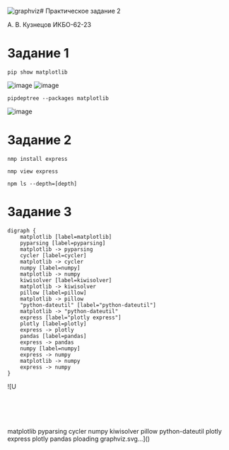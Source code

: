 ![graphviz](https://github.com/user-attachments/assets/fd250fa4-663a-4718-8218-121b6c892459)# Практическое задание 2

А. В. Кузнецов ИКБО-62-23

# Задание 1

```
pip show matplotlib
```
![image](https://github.com/user-attachments/assets/6626a986-dfae-49a8-b229-30d9aeef9131)
![image](https://github.com/user-attachments/assets/3bfc6c54-acdc-483f-a34b-648abaac8098)
```
pipdeptree --packages matplotlib
```
![image](https://github.com/user-attachments/assets/9e0b0e10-b66a-4935-ba25-47d4969b1bab)

# Задание 2

```
nmp install express
```

```
nmp view express
```

```
npm ls --depth=[depth]
```

# Задание 3

```
digraph {
    matplotlib [label=matplotlib]
    pyparsing [label=pyparsing]
    matplotlib -> pyparsing
    cycler [label=cycler]
    matplotlib -> cycler
    numpy [label=numpy]
    matplotlib -> numpy
    kiwisolver [label=kiwisolver]
    matplotlib -> kiwisolver
    pillow [label=pillow]
    matplotlib -> pillow
    "python-dateutil" [label="python-dateutil"]
    matplotlib -> "python-dateutil"
    express [label="plotly express"]
    plotly [label=plotly]
    express -> plotly
    pandas [label=pandas]
    express -> pandas
    numpy [label=numpy]
    express -> numpy
    matplotlib -> numpy
    express -> numpy
}
```
![U<?xml version="1.0" encoding="UTF-8" standalone="no"?><!DOCTYPE svg PUBLIC "-//W3C//DTD SVG 1.1//EN" "http://www.w3.org/Graphics/SVG/1.1/DTD/svg11.dtd"><!-- Generated by graphviz version 2.40.1 (20161225.0304)
 --><!-- Title: %0 Pages: 1 --><svg xmlns="http://www.w3.org/2000/svg" xmlns:xlink="http://www.w3.org/1999/xlink" width="835pt" height="116pt" viewBox="0.00 0.00 834.97 116.00">
<g id="graph0" class="graph" transform="scale(1 1) rotate(0) translate(4 112)">
<title>%0</title>
<polygon fill="#ffffff" stroke="transparent" points="-4,4 -4,-112 830.9706,-112 830.9706,4 -4,4"/>
<!-- matplotlib -->
<g id="node1" class="node">
<title>matplotlib</title>
<ellipse fill="none" stroke="#000000" cx="361.1196" cy="-90" rx="50.9793" ry="18"/>
<text text-anchor="middle" x="361.1196" y="-85.8" font-family="Times,serif" font-size="14.00" fill="#000000">matplotlib</text>
</g>
<!-- pyparsing -->
<g id="node2" class="node">
<title>pyparsing</title>
<ellipse fill="none" stroke="#000000" cx="49.1196" cy="-18" rx="49.2396" ry="18"/>
<text text-anchor="middle" x="49.1196" y="-13.8" font-family="Times,serif" font-size="14.00" fill="#000000">pyparsing</text>
</g>
<!-- matplotlib&#45;&gt;pyparsing -->
<g id="edge1" class="edge">
<title>matplotlib-&gt;pyparsing</title>
<path fill="none" stroke="#000000" d="M315.863,-81.6751C264.8351,-71.9888 179.5333,-54.8919 107.1196,-36 103.4885,-35.0527 99.7458,-34.0208 95.9928,-32.9462"/>
<polygon fill="#000000" stroke="#000000" points="96.6856,-29.5016 86.104,-30.0307 94.706,-36.2158 96.6856,-29.5016"/>
</g>
<!-- cycler -->
<g id="node3" class="node">
<title>cycler</title>
<ellipse fill="none" stroke="#000000" cx="151.1196" cy="-18" rx="34.7476" ry="18"/>
<text text-anchor="middle" x="151.1196" y="-13.8" font-family="Times,serif" font-size="14.00" fill="#000000">cycler</text>
</g>
<!-- matplotlib&#45;&gt;cycler -->
<g id="edge2" class="edge">
<title>matplotlib-&gt;cycler</title>
<path fill="none" stroke="#000000" d="M321.9975,-78.3644C287.9507,-67.9977 237.4114,-52.0284 194.1196,-36 191.8784,-35.1702 189.582,-34.2923 187.273,-33.3885"/>
<polygon fill="#000000" stroke="#000000" points="188.4029,-30.0704 177.8193,-29.5835 185.7892,-36.5642 188.4029,-30.0704"/>
</g>
<!-- numpy -->
<g id="node4" class="node">
<title>numpy</title>
<ellipse fill="none" stroke="#000000" cx="611.1196" cy="-18" rx="37.7256" ry="18"/>
<text text-anchor="middle" x="611.1196" y="-13.8" font-family="Times,serif" font-size="14.00" fill="#000000">numpy</text>
</g>
<!-- matplotlib&#45;&gt;numpy -->
<g id="edge3" class="edge">
<title>matplotlib-&gt;numpy</title>
<path fill="none" stroke="#000000" d="M401.178,-78.9522C440.7018,-68.8996 502.3782,-53.0615 555.1196,-36 559.6609,-34.5309 564.404,-32.8693 569.1436,-31.1641"/>
<polygon fill="#000000" stroke="#000000" points="570.6006,-34.3585 578.8014,-27.6505 568.2074,-27.7803 570.6006,-34.3585"/>
</g>
<!-- matplotlib&#45;&gt;numpy -->
<g id="edge10" class="edge">
<title>matplotlib-&gt;numpy</title>
<path fill="none" stroke="#000000" d="M405.5142,-81.2227C448.9078,-71.3927 516.2145,-54.4084 573.1196,-36 574.1796,-35.6571 575.2506,-35.3037 576.3277,-34.9417"/>
<polygon fill="#000000" stroke="#000000" points="577.7956,-38.1352 586.0578,-31.5029 575.463,-31.5353 577.7956,-38.1352"/>
</g>
<!-- kiwisolver -->
<g id="node5" class="node">
<title>kiwisolver</title>
<ellipse fill="none" stroke="#000000" cx="255.1196" cy="-18" rx="51.6035" ry="18"/>
<text text-anchor="middle" x="255.1196" y="-13.8" font-family="Times,serif" font-size="14.00" fill="#000000">kiwisolver</text>
</g>
<!-- matplotlib&#45;&gt;kiwisolver -->
<g id="edge4" class="edge">
<title>matplotlib-&gt;kiwisolver</title>
<path fill="none" stroke="#000000" d="M337.5948,-74.0209C322.8764,-64.0235 303.7112,-51.0056 287.5604,-40.0353"/>
<polygon fill="#000000" stroke="#000000" points="289.184,-36.907 278.9453,-34.1834 285.2508,-42.6976 289.184,-36.907"/>
</g>
<!-- pillow -->
<g id="node6" class="node">
<title>pillow</title>
<ellipse fill="none" stroke="#000000" cx="361.1196" cy="-18" rx="35.9329" ry="18"/>
<text text-anchor="middle" x="361.1196" y="-13.8" font-family="Times,serif" font-size="14.00" fill="#000000">pillow</text>
</g>
<!-- matplotlib&#45;&gt;pillow -->
<g id="edge5" class="edge">
<title>matplotlib-&gt;pillow</title>
<path fill="none" stroke="#000000" d="M361.1196,-71.8314C361.1196,-64.131 361.1196,-54.9743 361.1196,-46.4166"/>
<polygon fill="#000000" stroke="#000000" points="364.6197,-46.4132 361.1196,-36.4133 357.6197,-46.4133 364.6197,-46.4132"/>
</g>
<!-- python&#45;dateutil -->
<g id="node7" class="node">
<title>python-dateutil</title>
<ellipse fill="none" stroke="#000000" cx="485.1196" cy="-18" rx="70.0848" ry="18"/>
<text text-anchor="middle" x="485.1196" y="-13.8" font-family="Times,serif" font-size="14.00" fill="#000000">python-dateutil</text>
</g>
<!-- matplotlib&#45;&gt;python&#45;dateutil -->
<g id="edge6" class="edge">
<title>matplotlib-&gt;python-dateutil</title>
<path fill="none" stroke="#000000" d="M387.7207,-74.5542C405.1678,-64.4236 428.2392,-51.0273 447.5479,-39.8158"/>
<polygon fill="#000000" stroke="#000000" points="449.5109,-42.7233 456.4013,-34.6751 445.9959,-36.6698 449.5109,-42.7233"/>
</g>
<!-- express -->
<g id="node8" class="node">
<title>express</title>
<ellipse fill="none" stroke="#000000" cx="655.1196" cy="-90" rx="64.8871" ry="18"/>
<text text-anchor="middle" x="655.1196" y="-85.8" font-family="Times,serif" font-size="14.00" fill="#000000">plotly express</text>
</g>
<!-- express&#45;&gt;numpy -->
<g id="edge9" class="edge">
<title>express-&gt;numpy</title>
<path fill="none" stroke="#000000" d="M638.5902,-72.5708C632.6597,-64.2679 626.2513,-54.1502 620.9997,-44.8925"/>
<polygon fill="#000000" stroke="#000000" points="624.0346,-43.1467 616.1943,-36.0206 617.8795,-46.4806 624.0346,-43.1467"/>
</g>
<!-- express&#45;&gt;numpy -->
<g id="edge11" class="edge">
<title>express-&gt;numpy</title>
<path fill="none" stroke="#000000" d="M649.969,-71.8314C645.4472,-63.0283 639.0704,-52.3221 632.7149,-42.7832"/>
<polygon fill="#000000" stroke="#000000" points="635.508,-40.6688 626.938,-34.4393 629.7527,-44.6534 635.508,-40.6688"/>
</g>
<!-- plotly -->
<g id="node9" class="node">
<title>plotly</title>
<ellipse fill="none" stroke="#000000" cx="700.1196" cy="-18" rx="33.646" ry="18"/>
<text text-anchor="middle" x="700.1196" y="-13.8" font-family="Times,serif" font-size="14.00" fill="#000000">plotly</text>
</g>
<!-- express&#45;&gt;plotly -->
<g id="edge7" class="edge">
<title>express-&gt;plotly</title>
<path fill="none" stroke="#000000" d="M666.2432,-72.2022C671.608,-63.6186 678.1438,-53.1613 684.0382,-43.7303"/>
<polygon fill="#000000" stroke="#000000" points="687.1018,-45.4322 689.4339,-35.0972 681.1658,-41.7222 687.1018,-45.4322"/>
</g>
<!-- pandas -->
<g id="node10" class="node">
<title>pandas</title>
<ellipse fill="none" stroke="#000000" cx="789.1196" cy="-18" rx="37.7025" ry="18"/>
<text text-anchor="middle" x="789.1196" y="-13.8" font-family="Times,serif" font-size="14.00" fill="#000000">pandas</text>
</g>
<!-- express&#45;&gt;pandas -->
<g id="edge8" class="edge">
<title>express-&gt;pandas</title>
<path fill="none" stroke="#000000" d="M685.1919,-73.8418C705.8523,-62.7406 733.3258,-47.9788 754.8364,-36.4208"/>
<polygon fill="#000000" stroke="#000000" points="756.5006,-39.4999 763.6529,-31.6836 753.1874,-33.3337 756.5006,-39.4999"/>
</g>
</g>
</svg>ploading graphviz.svg…]()

